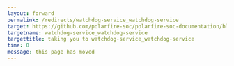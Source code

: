 ```yaml
---
layout: forward
permalink: /redirects/watchdog-service_watchdog-service
target: https://github.com/polarfire-soc/polarfire-soc-documentation/blob/master/hart-software-services/watchdog-service/watchdog-service.md
targetname: watchdog-service_watchdog-service
targettitle: taking you to watchdog-service_watchdog-service
time: 0
message: this page has moved
---
```

